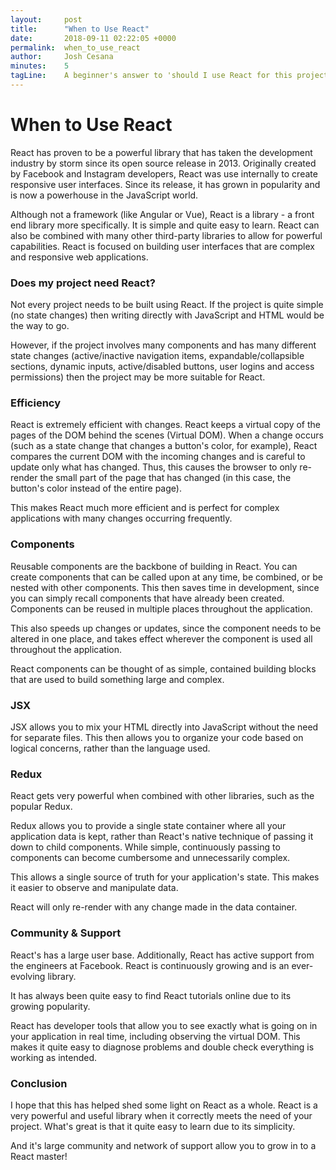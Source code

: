 ```yaml
---
layout:     post
title:      "When to Use React"
date:       2018-09-11 02:22:05 +0000
permalink:  when_to_use_react
author:     Josh Cesana
minutes:    5
tagLine:    A beginner's answer to 'should I use React for this project'?
---
```


# When to Use React
React has proven to be a powerful library that has taken the development industry by storm since its open source release in 2013. Originally created by Facebook and Instagram developers, React was use internally to create responsive user interfaces. Since its release, it has grown in popularity and is now a powerhouse in the JavaScript world.

Although not a framework (like Angular or Vue), React is a library - a front end library more specifically. It is simple and quite easy to learn. React can also be combined with many other third-party libraries to allow for powerful capabilities. React is focused on building user interfaces that are complex and responsive web applications.

### Does my project need React?

Not every project needs to be built using React. If the project is quite simple (no state changes) then writing directly with JavaScript and HTML would be the way to go.

However, if the project involves many components and has many different state changes (active/inactive navigation items, expandable/collapsible sections, dynamic inputs, active/disabled buttons, user logins and access permissions) then the project may be more suitable for React.

### Efficiency

React is extremely efficient with changes. React keeps a virtual copy of the pages of the DOM behind the scenes (Virtual DOM). When a change occurs (such as a state change that changes a button's color, for example), React compares the current DOM with the incoming changes and is careful to update only what has changed. Thus, this causes the browser to only re-render the small part of the page that has changed (in this case, the button's color instead of the entire page).

This makes React much more efficient and is perfect for complex applications with many changes occurring frequently.

### Components

Reusable components are the backbone of building in React. You can create components that can be called upon at any time, be combined, or be nested with other components. This then saves time in development, since you can simply recall components that have already been created. Components can be reused in multiple places throughout the application.

This also speeds up changes or updates, since the component needs to be altered in one place, and takes effect wherever the component is used all throughout the application.

React components can be thought of as simple, contained building blocks that are used to build something large and complex.

### JSX

JSX allows you to mix your HTML directly into JavaScript without the need for separate files. This then allows you to organize your code based on logical concerns, rather than the language used.

### Redux

React gets very powerful when combined with other libraries, such as the popular Redux.

Redux allows you to provide a single state container where all your application data is kept, rather than React's native technique of passing it down to child components. While simple, continuously passing to components can become cumbersome and unnecessarily complex.

This allows a single source of truth for your application's state. This makes it easier to observe and manipulate data.

React will only re-render with any change made in the data container.

### Community & Support

React's has a large user base. Additionally, React has active support from the engineers at Facebook. React is continuously growing and is an ever-evolving library.

It has always been quite easy to find React tutorials online due to its growing popularity.

React has developer tools that allow you to see exactly what is going on in your application in real time, including observing the virtual DOM. This makes it quite easy to diagnose problems and double check everything is working as intended.

### Conclusion

I hope that this has helped shed some light on React as a whole. React is a very powerful and useful library when it correctly meets the need of your project. What's great is that it quite easy to learn due to its simplicity.

And it's large community and network of support allow you to grow in to a React master!
